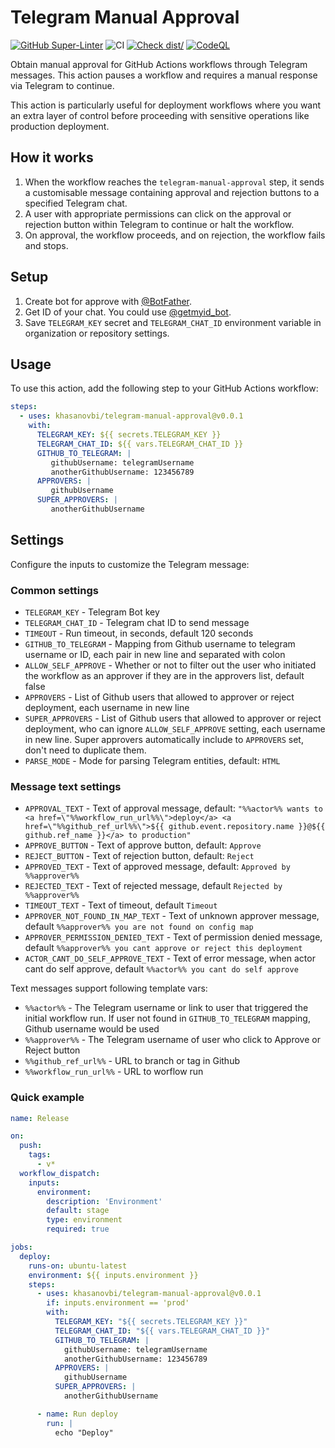 # Telegram Manual Approval

[![GitHub Super-Linter](https://github.com/actions/typescript-action/actions/workflows/linter.yml/badge.svg)](https://github.com/super-linter/super-linter)
![CI](https://github.com/actions/typescript-action/actions/workflows/ci.yml/badge.svg)
[![Check dist/](https://github.com/actions/typescript-action/actions/workflows/check-dist.yml/badge.svg)](https://github.com/actions/typescript-action/actions/workflows/check-dist.yml)
[![CodeQL](https://github.com/actions/typescript-action/actions/workflows/codeql-analysis.yml/badge.svg)](https://github.com/actions/typescript-action/actions/workflows/codeql-analysis.yml)

Obtain manual approval for GitHub Actions workflows through Telegram messages. This action pauses a workflow and requires a manual response via Telegram to continue.

This action is particularly useful for deployment workflows where you want an extra layer of control before proceeding with sensitive operations like production deployment.

## How it works

1. When the workflow reaches the `telegram-manual-approval` step, it sends a customisable message containing approval and rejection buttons to a specified Telegram chat.
2. A user with appropriate permissions can click on the approval or rejection button within Telegram to continue or halt the workflow.
3. On approval, the workflow proceeds, and on rejection, the workflow fails and stops.

## Setup

1. Create bot for approve with [@BotFather](https://t.me/BotFather).
2. Get ID of your chat. You could use [@getmyid_bot](https://t.me/getmyid_bot).
3. Save `TELEGRAM_KEY` secret and `TELEGRAM_CHAT_ID` environment variable in organization or repository settings.  

## Usage

To use this action, add the following step to your GitHub Actions workflow:

```yaml
steps:
  - uses: khasanovbi/telegram-manual-approval@v0.0.1
    with:
      TELEGRAM_KEY: ${{ secrets.TELEGRAM_KEY }}
      TELEGRAM_CHAT_ID: ${{ vars.TELEGRAM_CHAT_ID }}
      GITHUB_TO_TELEGRAM: |
         githubUsername: telegramUsername
         anotherGithubUsername: 123456789
      APPROVERS: |
         githubUsername
      SUPER_APPROVERS: |
         anotherGithubUsername
```

## Settings

Configure the inputs to customize the Telegram message:

### Common settings

- `TELEGRAM_KEY` - Telegram Bot key
- `TELEGRAM_CHAT_ID` - Telegram chat ID to send message
- `TIMEOUT` - Run timeout, in seconds, default 120 seconds
- `GITHUB_TO_TELEGRAM` - Mapping from Github username to telegram username or ID, each pair in new line and separated with colon
- `ALLOW_SELF_APPROVE` - Whether or not to filter out the user who initiated the workflow as an approver if they are in the approvers list, default false
- `APPROVERS` - List of Github users that allowed to approver or reject deployment, each username in new line
- `SUPER_APPROVERS` - List of Github users that allowed to approver or reject deployment, who can ignore `ALLOW_SELF_APPROVE` setting, each username in new line. Super approvers automatically include to `APPROVERS` set, don't need to duplicate them.
- `PARSE_MODE` - Mode for parsing Telegram entities, default: `HTML`

### Message text settings

- `APPROVAL_TEXT` - Text of approval message, default: `"%%actor%% wants to <a href=\"%%workflow_run_url%%\">deploy</a> <a href=\"%%github_ref_url%%\">${{ github.event.repository.name }}@${{ github.ref_name }}</a> to production"`
- `APPROVE_BUTTON` - Text of approve button, default: `Approve`
- `REJECT_BUTTON` - Text of rejection button, default: `Reject`
- `APPROVED_TEXT` - Text of approved message, default: `Approved by %%approver%%`
- `REJECTED_TEXT` - Text of rejected message, default `Rejected by %%approver%%`
- `TIMEOUT_TEXT` - Text of timeout, default `Timeout`
- `APPROVER_NOT_FOUND_IN_MAP_TEXT` - Text of unknown approver message, default `%%approver%% you are not found on config map`
- `APPROVER_PERMISSION_DENIED_TEXT` - Text of permission denied message, default `%%approver%% you cant approve or reject this deployment`
- `ACTOR_CANT_DO_SELF_APPROVE_TEXT` - Text of error message, when actor cant do self approve, default `%%actor%% you cant do self approve`

Text messages support following template vars:

- `%%actor%%` - The Telegram username or link to user that triggered the initial workflow run. If user not found in `GITHUB_TO_TELEGRAM` mapping, Github username would be used 
- `%%approver%%` - The Telegram username of user who click to Approve or Reject button 
- `%%github_ref_url%%` - URL to branch or tag in Github
- `%%workflow_run_url%%` - URL to worflow run

### Quick example

```yaml
name: Release

on:
  push:
    tags:
      - v*
  workflow_dispatch:
    inputs:
      environment:
        description: 'Environment'
        default: stage
        type: environment
        required: true

jobs:
  deploy:
    runs-on: ubuntu-latest
    environment: ${{ inputs.environment }}
    steps:
      - uses: khasanovbi/telegram-manual-approval@v0.0.1
        if: inputs.environment == 'prod'
        with:
          TELEGRAM_KEY: "${{ secrets.TELEGRAM_KEY }}"
          TELEGRAM_CHAT_ID: "${{ vars.TELEGRAM_CHAT_ID }}"
          GITHUB_TO_TELEGRAM: |
            githubUsername: telegramUsername
            anotherGithubUsername: 123456789
          APPROVERS: |
            githubUsername
          SUPER_APPROVERS: |
            anotherGithubUsername

      - name: Run deploy
        run: |
          echo "Deploy"
```
